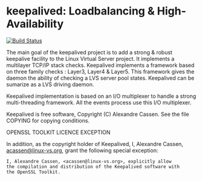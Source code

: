 keepalived: Loadbalancing & High-Availability
=============================================

[![Build Status](https://travis-ci.org/acassen/keepalived.svg?branch=master)](https://travis-ci.org/acassen/keepalived)

The main goal of the keepalived project is to add a strong & robust
keepalive facility to the Linux Virtual Server project.
It implements a multilayer TCP/IP stack checks. Keepalived implements
a framework based on three family checks : Layer3, Layer4 & Layer5.
This framework gives the daemon the ability of checking a LVS server
pool states. Keepalived can be sumarize as a LVS driving daemon.

Keepalived implementation is based on an I/O multiplexer to handle a
strong multi-threading framework. All the events process use this I/O
multiplexer.

Keepalived is free software, Copyright (C) Alexandre Cassen.
See the file COPYING for copying conditions.


OPENSSL TOOLKIT LICENCE EXCEPTION

In addition, as the copyright holder of Keepalived,
I, Alexandre Cassen, <acassen@linux-vs.org>,
grant the following special exception:

	I, Alexandre Cassen, <acassen@linux-vs.org>, explicitly allow
	the compilation and distribution of the Keepalived software with
	the OpenSSL Toolkit.

